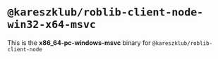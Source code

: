 # `@kareszklub/roblib-client-node-win32-x64-msvc`

This is the **x86_64-pc-windows-msvc** binary for `@kareszklub/roblib-client-node`
